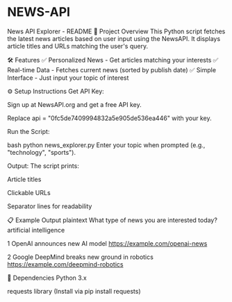 # NEWS-API
News API Explorer - README 📌 Project Overview This Python script fetches the latest news articles based on user input using the NewsAPI. It displays article titles and URLs matching the user's query.

🛠️ Features ✅ Personalized News - Get articles matching your interests ✅ Real-time Data - Fetches current news (sorted by publish date) ✅ Simple Interface - Just input your topic of interest

⚙️ Setup Instructions Get API Key:

Sign up at NewsAPI.org and get a free API key.

Replace api = "0fc5de7409994832a5e905de536ea446" with your key.

Run the Script:

bash python news_explorer.py Enter your topic when prompted (e.g., "technology", "sports").

Output: The script prints:

Article titles

Clickable URLs

Separator lines for readability

📋 Example Output plaintext What type of news you are interested today? artificial intelligence

1 OpenAI announces new AI model https://example.com/openai-news

2 Google DeepMind breaks new ground in robotics https://example.com/deepmind-robotics

🔧 Dependencies Python 3.x

requests library (Install via pip install requests)





